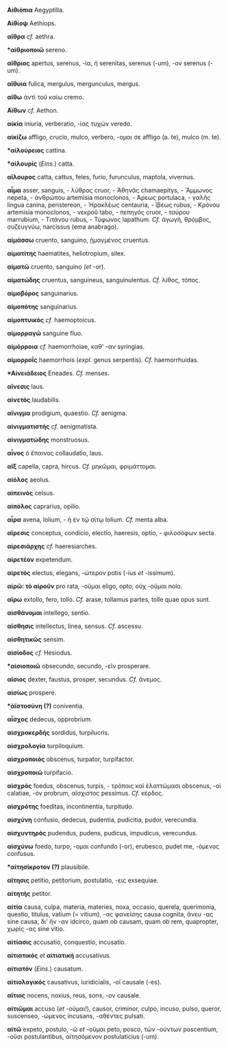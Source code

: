 **Αἰθιόπια** Aegyptilla.

**Αἰθίοψ** Aethiops.

**αἴθρα** *cf.* aethra.

**\*αἰθριοποιῶ** sereno.

**αἴθριος** apertus, serenus, -ία, ἡ serenitas, serenus (-um), -ον
serenus (-um).

**αἴθυια** fulica, mergulus, mergunculus, mergus.

**αἴθω** ἀντὶ τοῦ καίω cremo.

**Αἴθων** *cf.* Aethon.

**αἰκία** iniuria, verberatio, -ίας τυχών veredo.

**αἰκίζω** affligo, crucio, mulco, verbero, -ομαι σε affligo (a. te),
mulco (m. te).

**\*αἰλούρειος** cattina.

**\*αἰλουρίς** (*Eins.*) catta.

**αἴλουρος** catta, cattus, feles, furio, furunculus, maptola, vivernus.

**αἷμα** asser, sanguis, - λύθρος cruor, - Ἀθηνᾶς chamaepitys, - Ἄμμωνος
nepeta, - ἀνθρώπου artemisia monoclonos, - Ἀρεως portulaca, - γαλῆς
lingua canina, peristereon, - Ἡρακλέως centauria, - ἴβεως rubus, -
Κρόνου artemisia monoclonos, - νεκροῦ tabo, - πεπηγός cruor, - ταύρου
marrubium, - Τιτάνου rubus, - Τύφωνος lapathum. *Cf.* ἀγωγή, θρόμβος,
συζευγνύω, narcissus (ema anabrago).

**αἱμάσσω** cruento, sanguino, ᾑμαγμένος cruentus.

**αἱματίτης** haematites, heliotropium, silex.

**αἱματῶ** cruento, sanguino *(et* -or).

**αἱματώδης** cruentus, sanguineus, sanguinulentus. *Cf.* λίθος, τόπος.

**αἱμοβόρος** sanguinarius.

**αἱμοπότης** sanguinarius.

**αἱμοπτυικός** *cf.* haemoptoicus.

**αἱμορραγῶ** sanguine fluo.

**αἱμόρροια** *cf.* haemorrhoiae, καθ' -αν syringias.

**αἱμορροΐς** haemorrhois (*expl.* genus serpentis). *Cf.*
haemorrhuidas.

**\*Αἰνειάδειος** Eneades. *Cf.* menses.

**αἴνεσις** laus.

**αἰνετός** laudabilis.

**αἴνιγμα** prodigium, quaestio. *Cf.* aenigma.

**αἰνιγματιστής** *cf.* aenigmatista.

**αἰνιγματώδης** monstruosus.

**αἶνος** ὁ ἔπαινος collaudatio, laus.

**αἴξ** capella, capra, hircus. *Cf.* μηκῶμαι, φριμάττομαι.

**αἰόλος** aeolus.

**αἰπεινός** celsus.

**αἰπόλος** caprarius, opilio.

**αἶρα** avena, lolium, - ἡ ἐν τῷ σίτῳ lolium. *Cf.* menta alba.

**αἵρεσις** conceptus, condicio, electio, haeresis, optio, - φιλοσόφων
secta.

**αἱρεσιάρχης** *cf.* haeresiarches.

**αἱρετέον** expetendum.

**αἱρετός** electus, elegans, -ώτερον potis (-ius *et* -issimum).

**αἱρῶ: τὸ αἱροῦν** pro rata, -οῦμαι eligo, opto, οὐχ -οῦμαι nolo.

**αἴρω** extollo, fero, tollo. *Cf.* arase, tollamus partes, tolle quae
opus sunt.

**αἰσθάνομαι** intellego, sentio.

**αἴσθησις** intellectus, linea, sensus. *Cf.* ascessu.

**αἰσθητικῶς** sensim.

**αἰσίοδος** *cf.* Hesiodus.

**\*αἰσιοποιῶ** obsecundo, secundo, -εῖν prosperare.

**αἴσιος** dexter, faustus, prosper, secundus. *Cf.* ἄνεμος.

**αἰσίως** prospere.

**\*ἀϊστοσύνη (?)** coniventia.

**αἶσχος** dedecus, opprobrium.

**αἰσχροκερδής** sordidus, turpilucris.

**αἰσχρολογία** turpiloquium.

**αἰσχροποιός** obscenus, turpator, turpifactor.

**αἰσχροποιῶ** turpifacio.

**αἰσχρός** foedus, obscenus, turpis, - τρόποις καὶ ἐλαττώμασι obscenus,
-οί calatiae, -όν probrum, αἴσχιστος pessimus. *Cf.* κέρδος.

**αἰσχρότης** foeditas, incontinentia, turpitudo.

**αἰσχύνη** confusio, dedecus, pudentia, pudicitia, pudor, verecundia.

**αἰσχυντηρός** pudendus, pudens, pudicus, impudicus, verecundus.

**αἰσχύνω** foedo, turpo, -ομαι confundo (-or), erubesco, pudet me,
-όμενος confusus.

**\*αἰτησίκροτον (?)** plausibile.

**αἴτησις** petitio, petitorium, postulatio, -εις exsequiae.

**αἰτητής** petitor.

**αἰτία** causa, culpa, materia, materies, noxa, occasio, querela,
querimonia, questio, titulus, vatium (= vitium), -ας φανείσης causa
cognita, ἄνευ -ας sine causa, δι' ἣν -αν idcirco, quam ob causam, quam
ob rem, quapropter, χωρὶς -ας sine vitio.

**αἰτίασις** accusatio, conquestio, incusatio.

**αἰτιατικός** *et* **αἰτιατική** accusativus.

**αἰτιατόν** (*Eins.*) causatum.

**αἰτιολογικός** causativus, iuridicialis, -οί causale (-es).

**αἴτιος** nocens, noxius, reus, sons, -ον causale.

**αἰτιῶμαι** accuso (*et* -οῦμαι!), causor, criminor, culpo, incuso,
pulso, queror, suscenseo, -ώμενος incusans, -αθέντες pulsati.

**αἰτῶ** expeto, postulo, -ῶ *et* -οῦμαι peto, posco, τῶν -ούντων
poscentium, -οῦσι postulantibus, αἰτησόμενον postulaticius (-um).
